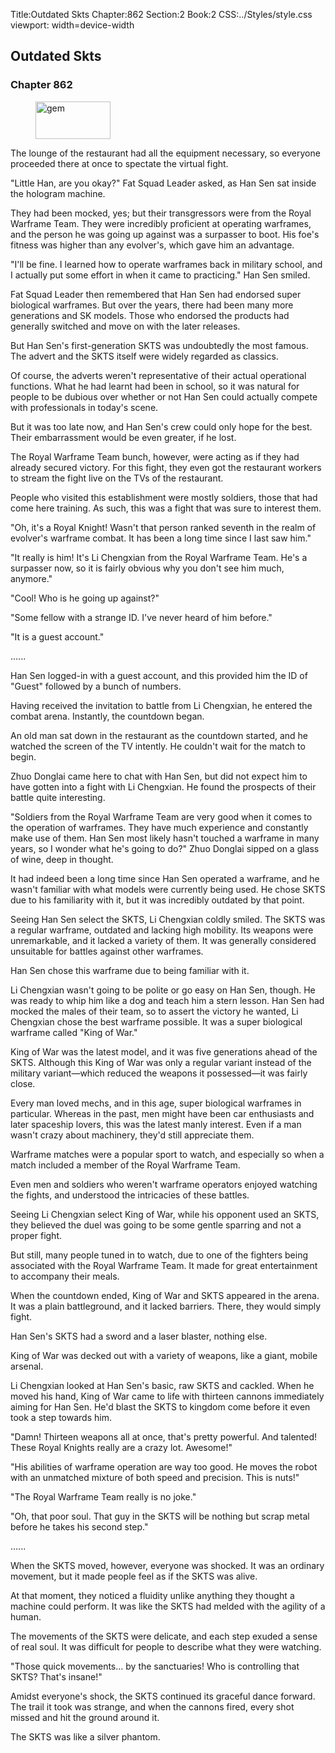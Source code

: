 Title:Outdated Skts 
Chapter:862 
Section:2 
Book:2 
CSS:../Styles/style.css 
viewport: width=device-width
  
## Outdated Skts
### Chapter 862 
<figure>
	<img src="../Images/gem.gif" alt="gem" id="gem" width="120" height="60" />
</figure>
  

  
  The lounge of the restaurant had all the equipment necessary, so everyone proceeded there at once to spectate the virtual fight.

"Little Han, are you okay?" Fat Squad Leader asked, as Han Sen sat inside the hologram machine.

They had been mocked, yes; but their transgressors were from the Royal Warframe Team. They were incredibly proficient at operating warframes, and the person he was going up against was a surpasser to boot. His foe's fitness was higher than any evolver's, which gave him an advantage.

"I'll be fine. I learned how to operate warframes back in military school, and I actually put some effort in when it came to practicing." Han Sen smiled.

Fat Squad Leader then remembered that Han Sen had endorsed super biological warframes. But over the years, there had been many more generations and SK models. Those who endorsed the products had generally switched and move on with the later releases.

But Han Sen's first-generation SKTS was undoubtedly the most famous. The advert and the SKTS itself were widely regarded as classics.

Of course, the adverts weren't representative of their actual operational functions. What he had learnt had been in school, so it was natural for people to be dubious over whether or not Han Sen could actually compete with professionals in today's scene.

But it was too late now, and Han Sen's crew could only hope for the best. Their embarrassment would be even greater, if he lost.

The Royal Warframe Team bunch, however, were acting as if they had already secured victory. For this fight, they even got the restaurant workers to stream the fight live on the TVs of the restaurant.

People who visited this establishment were mostly soldiers, those that had come here training. As such, this was a fight that was sure to interest them.

"Oh, it's a Royal Knight! Wasn't that person ranked seventh in the realm of evolver's warframe combat. It has been a long time since I last saw him."

"It really is him! It's Li Chengxian from the Royal Warframe Team. He's a surpasser now, so it is fairly obvious why you don't see him much, anymore."

"Cool! Who is he going up against?"

"Some fellow with a strange ID. I've never heard of him before."

"It is a guest account."

…...

Han Sen logged-in with a guest account, and this provided him the ID of "Guest" followed by a bunch of numbers.

Having received the invitation to battle from Li Chengxian, he entered the combat arena. Instantly, the countdown began.

An old man sat down in the restaurant as the countdown started, and he watched the screen of the TV intently. He couldn't wait for the match to begin.

Zhuo Donglai came here to chat with Han Sen, but did not expect him to have gotten into a fight with Li Chengxian. He found the prospects of their battle quite interesting.

"Soldiers from the Royal Warframe Team are very good when it comes to the operation of warframes. They have much experience and constantly make use of them. Han Sen most likely hasn't touched a warframe in many years, so I wonder what he's going to do?" Zhuo Donglai sipped on a glass of wine, deep in thought.

It had indeed been a long time since Han Sen operated a warframe, and he wasn't familiar with what models were currently being used. He chose SKTS due to his familiarity with it, but it was incredibly outdated by that point.

Seeing Han Sen select the SKTS, Li Chengxian coldly smiled. The SKTS was a regular warframe, outdated and lacking high mobility. Its weapons were unremarkable, and it lacked a variety of them. It was generally considered unsuitable for battles against other warframes.

Han Sen chose this warframe due to being familiar with it.

Li Chengxian wasn't going to be polite or go easy on Han Sen, though. He was ready to whip him like a dog and teach him a stern lesson. Han Sen had mocked the males of their team, so to assert the victory he wanted, Li Chengxian chose the best warframe possible. It was a super biological warframe called "King of War."

King of War was the latest model, and it was five generations ahead of the SKTS. Although this King of War was only a regular variant instead of the military variant—which reduced the weapons it possessed—it was fairly close.

Every man loved mechs, and in this age, super biological warframes in particular. Whereas in the past, men might have been car enthusiasts and later spaceship lovers, this was the latest manly interest. Even if a man wasn't crazy about machinery, they'd still appreciate them.

Warframe matches were a popular sport to watch, and especially so when a match included a member of the Royal Warframe Team.

Even men and soldiers who weren't warframe operators enjoyed watching the fights, and understood the intricacies of these battles.

Seeing Li Chengxian select King of War, while his opponent used an SKTS, they believed the duel was going to be some gentle sparring and not a proper fight.

But still, many people tuned in to watch, due to one of the fighters being associated with the Royal Warframe Team. It made for great entertainment to accompany their meals.

When the countdown ended, King of War and SKTS appeared in the arena. It was a plain battleground, and it lacked barriers. There, they would simply fight.

Han Sen's SKTS had a sword and a laser blaster, nothing else.

King of War was decked out with a variety of weapons, like a giant, mobile arsenal.

Li Chengxian looked at Han Sen's basic, raw SKTS and cackled. When he moved his hand, King of War came to life with thirteen cannons immediately aiming for Han Sen. He'd blast the SKTS to kingdom come before it even took a step towards him.

"Damn! Thirteen weapons all at once, that's pretty powerful. And talented! These Royal Knights really are a crazy lot. Awesome!"

"His abilities of warframe operation are way too good. He moves the robot with an unmatched mixture of both speed and precision. This is nuts!"

"The Royal Warframe Team really is no joke."

"Oh, that poor soul. That guy in the SKTS will be nothing but scrap metal before he takes his second step."

…...

When the SKTS moved, however, everyone was shocked. It was an ordinary movement, but it made people feel as if the SKTS was alive.

At that moment, they noticed a fluidity unlike anything they thought a machine could perform. It was like the SKTS had melded with the agility of a human.

The movements of the SKTS were delicate, and each step exuded a sense of real soul. It was difficult for people to describe what they were watching.

"Those quick movements... by the sanctuaries! Who is controlling that SKTS? That's insane!"

Amidst everyone's shock, the SKTS continued its graceful dance forward. The trail it took was strange, and when the cannons fired, every shot missed and hit the ground around it.

The SKTS was like a silver phantom.
